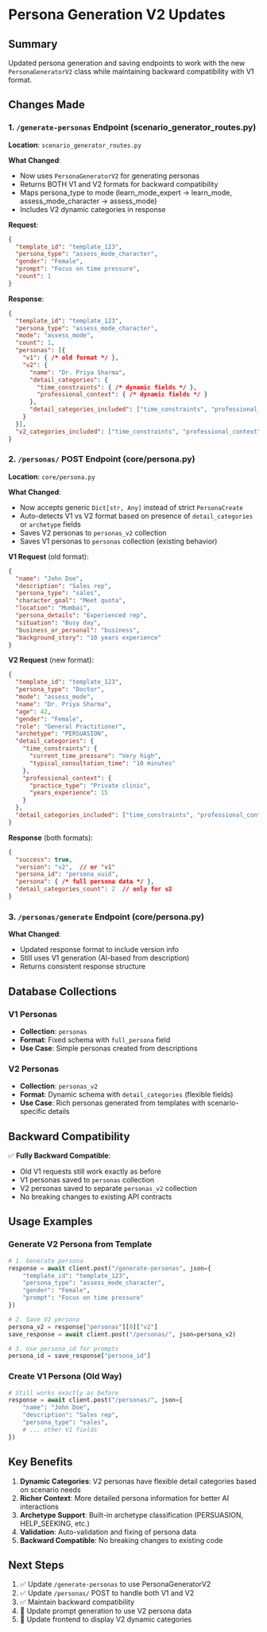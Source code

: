 # Persona Generation V2 Updates

## Summary
Updated persona generation and saving endpoints to work with the new `PersonaGeneratorV2` class while maintaining backward compatibility with V1 format.

## Changes Made

### 1. `/generate-personas` Endpoint (scenario_generator_routes.py)
**Location**: `scenario_generator_routes.py`

**What Changed**:
- Now uses `PersonaGeneratorV2` for generating personas
- Returns BOTH V1 and V2 formats for backward compatibility
- Maps persona_type to mode (learn_mode_expert → learn_mode, assess_mode_character → assess_mode)
- Includes V2 dynamic categories in response

**Request**:
```json
{
  "template_id": "template_123",
  "persona_type": "assess_mode_character",
  "gender": "Female",
  "prompt": "Focus on time pressure",
  "count": 1
}
```

**Response**:
```json
{
  "template_id": "template_123",
  "persona_type": "assess_mode_character",
  "mode": "assess_mode",
  "count": 1,
  "personas": [{
    "v1": { /* old format */ },
    "v2": {
      "name": "Dr. Priya Sharma",
      "detail_categories": {
        "time_constraints": { /* dynamic fields */ },
        "professional_context": { /* dynamic fields */ }
      },
      "detail_categories_included": ["time_constraints", "professional_context"]
    }
  }],
  "v2_categories_included": ["time_constraints", "professional_context"]
}
```

### 2. `/personas/` POST Endpoint (core/persona.py)
**Location**: `core/persona.py`

**What Changed**:
- Now accepts generic `Dict[str, Any]` instead of strict `PersonaCreate`
- Auto-detects V1 vs V2 format based on presence of `detail_categories` or `archetype` fields
- Saves V2 personas to `personas_v2` collection
- Saves V1 personas to `personas` collection (existing behavior)

**V1 Request** (old format):
```json
{
  "name": "John Doe",
  "description": "Sales rep",
  "persona_type": "sales",
  "character_goal": "Meet quota",
  "location": "Mumbai",
  "persona_details": "Experienced rep",
  "situation": "Busy day",
  "business_or_personal": "business",
  "background_story": "10 years experience"
}
```

**V2 Request** (new format):
```json
{
  "template_id": "template_123",
  "persona_type": "Doctor",
  "mode": "assess_mode",
  "name": "Dr. Priya Sharma",
  "age": 42,
  "gender": "Female",
  "role": "General Practitioner",
  "archetype": "PERSUASION",
  "detail_categories": {
    "time_constraints": {
      "current_time_pressure": "Very high",
      "typical_consultation_time": "10 minutes"
    },
    "professional_context": {
      "practice_type": "Private clinic",
      "years_experience": 15
    }
  },
  "detail_categories_included": ["time_constraints", "professional_context"]
}
```

**Response** (both formats):
```json
{
  "success": true,
  "version": "v2",  // or "v1"
  "persona_id": "persona_uuid",
  "persona": { /* full persona data */ },
  "detail_categories_count": 2  // only for v2
}
```

### 3. `/personas/generate` Endpoint (core/persona.py)
**What Changed**:
- Updated response format to include version info
- Still uses V1 generation (AI-based from description)
- Returns consistent response structure

## Database Collections

### V1 Personas
- **Collection**: `personas`
- **Format**: Fixed schema with `full_persona` field
- **Use Case**: Simple personas created from descriptions

### V2 Personas
- **Collection**: `personas_v2`
- **Format**: Dynamic schema with `detail_categories` (flexible fields)
- **Use Case**: Rich personas generated from templates with scenario-specific details

## Backward Compatibility

✅ **Fully Backward Compatible**:
- Old V1 requests still work exactly as before
- V1 personas saved to `personas` collection
- V2 personas saved to separate `personas_v2` collection
- No breaking changes to existing API contracts

## Usage Examples

### Generate V2 Persona from Template
```python
# 1. Generate persona
response = await client.post("/generate-personas", json={
    "template_id": "template_123",
    "persona_type": "assess_mode_character",
    "gender": "Female",
    "prompt": "Focus on time pressure"
})

# 2. Save V2 persona
persona_v2 = response["personas"][0]["v2"]
save_response = await client.post("/personas/", json=persona_v2)

# 3. Use persona_id for prompts
persona_id = save_response["persona_id"]
```

### Create V1 Persona (Old Way)
```python
# Still works exactly as before
response = await client.post("/personas/", json={
    "name": "John Doe",
    "description": "Sales rep",
    "persona_type": "sales",
    # ... other V1 fields
})
```

## Key Benefits

1. **Dynamic Categories**: V2 personas have flexible detail categories based on scenario needs
2. **Richer Context**: More detailed persona information for better AI interactions
3. **Archetype Support**: Built-in archetype classification (PERSUASION, HELP_SEEKING, etc.)
4. **Validation**: Auto-validation and fixing of persona data
5. **Backward Compatible**: No breaking changes to existing code

## Next Steps

1. ✅ Update `/generate-personas` to use PersonaGeneratorV2
2. ✅ Update `/personas/` POST to handle both V1 and V2
3. ✅ Maintain backward compatibility
4. 🔄 Update prompt generation to use V2 persona data
5. 🔄 Update frontend to display V2 dynamic categories
